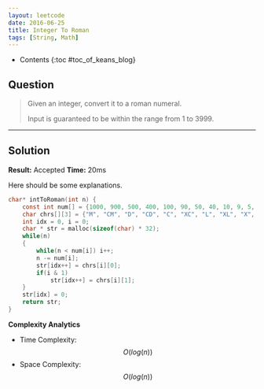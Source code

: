 ```yaml
---
layout: leetcode
date: 2016-06-25
title: Integer To Roman
tags: [String, Math]
---
```


* Contents
{:toc #toc_of_keans_blog}

## Question

> Given an integer, convert it to a roman numeral.
>
> Input is guaranteed to be within the range from 1 to 3999.
>

***

## Solution

**Result:** Accepted **Time:** 20ms

Here should be some explanations.

```c
char* intToRoman(int n) {
    const int num[] = {1000, 900, 500, 400, 100, 90, 50, 40, 10, 9, 5, 4, 1};
    char chrs[][3] = {"M", "CM", "D", "CD", "C", "XC", "L", "XL", "X", "IX", "V", "IV", "I"};
    int idx = 0, i = 0;
    char * str = malloc(sizeof(char) * 32);
    while(n)
    {
        while(n < num[i]) i++;
        n -= num[i];
        str[idx++] = chrs[i][0];
        if(i & 1)
            str[idx++] = chrs[i][1];
    }
    str[idx] = 0;
    return str;
}
```

**Complexity Analytics**

- Time Complexity: $$O(log(n))$$
- Space Complexity: $$O(log(n))$$
